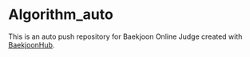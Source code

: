 # Algorithm_auto
This is an auto push repository for Baekjoon Online Judge created with [BaekjoonHub](https://github.com/BaekjoonHub/BaekjoonHub).
